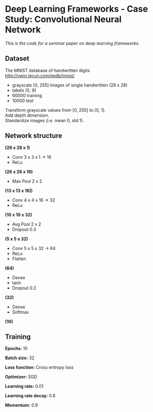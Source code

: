 # Deep Learning Frameworks - Case Study: Convolutional Neural Network  

*This is the code for a seminar paper on deep learning frameworks.*

## Dataset

The MNIST database of handwritten digits http://yann.lecun.com/exdb/mnist/
  
- grayscale [0, 255] images of single handwritten (28 x 28)
- labels [0, 9]
- 60000 training
- 10000 test

Transform grayscale values from [0, 255] to [0, 1].  
Add depth dimension.  
Standardize images (i.e. mean 0, std 1).

## Network structure

**(28 x 28 x 1)**

- Conv 3 x 3 x 1 → 16
- ReLu
  
**(26 x 26 x 16)**

- Max Pool 2 x 2
  
**(13 x 13 x 16])**

- Conv 4 x 4 x 16 → 32
- ReLu
  
**(10 x 10 x 32)**

- Avg Pool 2 x 2
- Dropout 0.3
  
**(5 x 5 x 32)**

- Conv 5 x 5 x 32 → 64
- ReLu
- Flatten
  
**(64)**

- Dense
- tanh
- Dropout 0.2
  
**(32)**

- Dense
- Softmax
  
**(10)**

## Training

**Epochs:** 10

**Batch size:** 32

**Loss function:** Cross entropy loss

**Optimizer:** SGD

**Learning rate:** 0.01

**Learning rate decay:** 0.8

**Momentum:** 0.9
